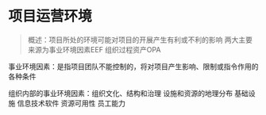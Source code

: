 # 项目运营环境
> 概述：项目所处的环境可能对项目的开展产生有利或不利的影响 两大主要来源为事业环境因素EEF 组织过程资产OPA

事业环境因素：是指项目团队不能控制的，将对项目产生影响、限制或指令作用的各种条件  

组织内部的事业环境因素：组织文化、结构和治理 设施和资源的地理分布 基础设施 信息技术软件 资源可用性 员工能力